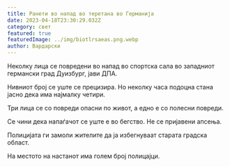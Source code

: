 ```yaml
---
title: Ранети во напад во теретана во Германија
date: 2023-04-18T23:30:29.032Z
category: свет
featured: true
featuredImage: ../img/biotlrsaeas.png.webp
author: Вардарски
---
```


Неколку лица се повредени во напад во спортска сала во западниот германски град Дуизбург, јави ДПА.

Нивниот број се уште се прецизира. Но неколку часа подоцна стана јасно дека има најмалку четири.

Три лица се со повреди опасни по живот, а едно е со полесни повреди.

Се чини дека напаѓачот се уште е во бегство. Не се пријавени апсења.

Полицијата ги замоли жителите да ја избегнуваат старата градска област.

На местото на настанот има голем број полицајци.
